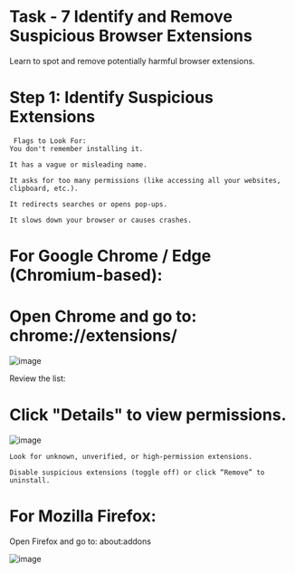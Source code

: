# Task - 7 Identify and Remove Suspicious Browser Extensions
Learn to spot and remove potentially harmful browser extensions.

# Step 1: Identify Suspicious Extensions
```
 Flags to Look For:
You don't remember installing it.

It has a vague or misleading name.

It asks for too many permissions (like accessing all your websites, clipboard, etc.).

It redirects searches or opens pop-ups.

It slows down your browser or causes crashes.
```
For Google Chrome / Edge (Chromium-based):
====

# Open Chrome and go to: chrome://extensions/

![image](https://github.com/user-attachments/assets/051a1ecf-b6ea-4642-8c31-39daf63ca2c2)

Review the list:

# Click "Details" to view permissions.

![image](https://github.com/user-attachments/assets/f882790b-18b9-439b-97a6-6c65b862770c)

```
Look for unknown, unverified, or high-permission extensions.

Disable suspicious extensions (toggle off) or click “Remove” to uninstall.
````

For Mozilla Firefox:
===

  Open Firefox and go to: about:addons

![image](https://github.com/user-attachments/assets/832052ca-282e-481a-947f-fa2e16269c52)

